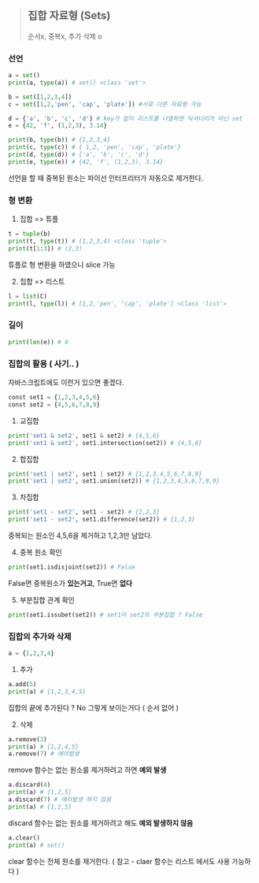 
> ## 집합 자료형 (Sets)
>
> 순서x, 중복x, 추가 삭제 o



### 선언

```python
a = set()
print(a, type(a)) # set() <class 'set'>

b = set([1,2,3,4])
c = set([1,2,'pen', 'cap', 'plate']) #서로 다른 자료형 가능

d = {'a', 'b', 'c', 'd'} # key가 없이 리스트를 나열하면 딕셔너리가 아닌 set
e = {42, 'f', (1,2,3), 3.14}

print(b, type(b)) # {1,2,3,4}
print(c, type(c)) # { 1,2, 'pen', 'cap', 'plate'}
print(d, type(d)) # {'a', 'b', 'c', 'd'}
print(e, type(e)) # {42, 'f', (1,2,3), 3.14}
```

선언을 할 때 중복된 원소는 파이선 인터프리터가 자동으로 제거한다.

### 형 변환

1. 집합 => 튜플

```python
t = tuple(b) 
print(t, type(t)) # (1,2,3,4) <class 'tuple'>
print(t[1:3]) # (2,3)
```

튜플로 형 변환을 하였으니 slice 가능

2. 집합 => 리스트

```python
l = list(C)
print(l, type(l)) # [1,2,'pen', 'cap', 'plate'] <class 'list'>
```



### 길이

```python
print(len(e)) # 4
```



### 집합의 활용 ( 사기.. )

자바스크립트에도 이런거 있으면 좋겠다.

```python
const set1 = {1,2,3,4,5,6}
const set2 = {4,5,6,7,8,9}
```

1. 교집합

```python
print('set1 & set2', set1 & set2) # {4,5,6}
print('set1 & set2', set1.intersection(set2)) # {4,5,6}
```

2. 합집합

```python
print('set1 | set2', set1 | set2) # {1,2,3,4,5,6,7,8,9}
print('set1 | set2', set1.union(set2)) # {1,2,3,4,5,6,7,8,9}
```

3. 차집합

```python
print('set1 - set2', set1 - set2) # {1,2,3}
print('set1 - set2', set1.difference(set2)) # {1,2,3}
```

중복되는 원소인 4,5,6을 제거하고 1,2,3만 남았다.

4. 중복 원소 확인

```python
print(set1.isdisjoint(set2)) # False
```

False면 중복원소가 **있는거고**, True면 **없다**

5. 부분집합 관계 확인

```python
print(set1.issubet(set2)) # set1이 set2의 부분집합 ? False
```



### 집합의 추가와 삭제

```python
a = {1,2,3,4}
```

1. 추가

```python
a.add(5)
print(a) # {1,2,3,4,5}
```

집합의 끝에 추가된다 ? No 그렇게 보이는거다 ( 순서 없어 )

2. 삭제

```python
a.remove(3)
print(a) # {1,2,4,5}
a.remove(7) # 에러발생
```

remove 함수는 없는 원소를 제거하려고 하면 **예외 발생**

```python
a.discard(4)
print(a) # {1,2,5}
a.discard(7) # 에러발생 하지 않음
print(a) # {1,2,5}
```

discard 함수는 없는 원소를 제거하려고 해도 **예외 발생하지 않음**

```python
a.clear()
print(a) # set()
```

clear 함수는 전체 원소를 제거한다. ( 참고 - claer 함수는 리스트 에서도 사용 가능하다 )


